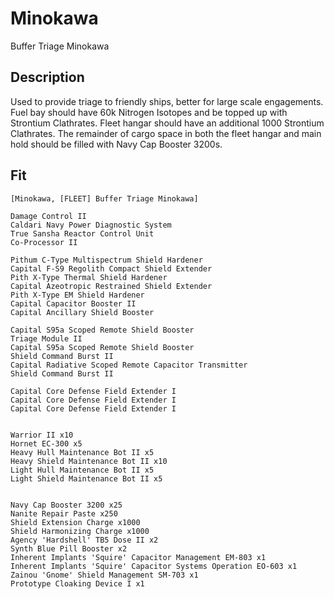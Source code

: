 # Minokawa

Buffer Triage Minokawa

## Description

Used to provide triage to friendly ships, better for large scale engagements. Fuel bay should have 60k Nitrogen Isotopes and be topped up with Strontium Clathrates. Fleet hangar should have an additional 1000 Strontium Clathrates.  The remainder of cargo space in both the fleet hangar and main hold should be filled with Navy Cap Booster 3200s.

## Fit
```
[Minokawa, [FLEET] Buffer Triage Minokawa]

Damage Control II
Caldari Navy Power Diagnostic System
True Sansha Reactor Control Unit
Co-Processor II

Pithum C-Type Multispectrum Shield Hardener
Capital F-S9 Regolith Compact Shield Extender
Pith X-Type Thermal Shield Hardener
Capital Azeotropic Restrained Shield Extender
Pith X-Type EM Shield Hardener
Capital Capacitor Booster II
Capital Ancillary Shield Booster

Capital S95a Scoped Remote Shield Booster
Triage Module II
Capital S95a Scoped Remote Shield Booster
Shield Command Burst II
Capital Radiative Scoped Remote Capacitor Transmitter
Shield Command Burst II

Capital Core Defense Field Extender I
Capital Core Defense Field Extender I
Capital Core Defense Field Extender I


Warrior II x10
Hornet EC-300 x5
Heavy Hull Maintenance Bot II x5
Heavy Shield Maintenance Bot II x10
Light Hull Maintenance Bot II x5
Light Shield Maintenance Bot II x5


Navy Cap Booster 3200 x25
Nanite Repair Paste x250
Shield Extension Charge x1000
Shield Harmonizing Charge x1000
Agency 'Hardshell' TB5 Dose II x2
Synth Blue Pill Booster x2
Inherent Implants 'Squire' Capacitor Management EM-803 x1
Inherent Implants 'Squire' Capacitor Systems Operation EO-603 x1
Zainou 'Gnome' Shield Management SM-703 x1
Prototype Cloaking Device I x1
```
